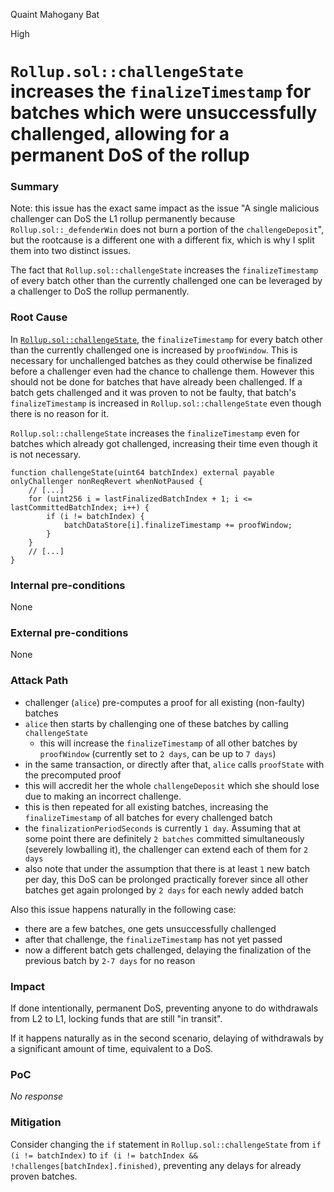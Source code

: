 Quaint Mahogany Bat

High

# `Rollup.sol::challengeState` increases the `finalizeTimestamp` for batches which were unsuccessfully challenged, allowing for a permanent DoS of the rollup

### Summary

Note: this issue has the exact same impact as the issue "A single malicious challenger can DoS the L1 rollup permanently because `Rollup.sol::_defenderWin` does not burn a portion of the `challengeDeposit`", but the rootcause is a different one with a different fix, which is why I split them into two distinct issues.

The fact that `Rollup.sol::challengeState` increases the `finalizeTimestamp` of every batch other than the currently challenged one can be leveraged by a challenger to DoS the rollup permanently.

### Root Cause

In [`Rollup.sol::challengeState`](https://github.com/sherlock-audit/2024-08-morphl2/blob/98e0ec4c5bbd0b28f3d3a9e9159d1184bc45b38d/morph/contracts/contracts/l1/rollup/Rollup.sol#L382-L384), the `finalizeTimestamp` for every batch other than the currently challenged one is increased by `proofWindow`. This is necessary for unchallenged batches as they could otherwise be finalized before a challenger even had the chance to challenge them. However this should not be done for batches that have already been challenged. If a batch gets challenged and it was proven to not be faulty, that batch's `finalizeTimestamp` is increased in `Rollup.sol::challengeState` even though there is no reason for it.

`Rollup.sol::challengeState` increases the `finalizeTimestamp` even for batches which already got challenged, increasing their time even though it is not necessary.

```solidity
function challengeState(uint64 batchIndex) external payable onlyChallenger nonReqRevert whenNotPaused {
    // [...]
    for (uint256 i = lastFinalizedBatchIndex + 1; i <= lastCommittedBatchIndex; i++) {
        if (i != batchIndex) {
            batchDataStore[i].finalizeTimestamp += proofWindow;
        }
    }
    // [...]
}
```

### Internal pre-conditions

None

### External pre-conditions

None

### Attack Path

* challenger (`alice`) pre-computes a proof for all existing (non-faulty) batches
* `alice` then starts by challenging one of these batches by calling `challengeState`
  * this will increase the `finalizeTimestamp` of all other batches by `proofWindow` (currently set to `2 days`, can be up to `7 days`)
* in the same transaction, or directly after that, `alice` calls `proofState` with the precomputed proof
* this will accredit her the whole `challengeDeposit` which she should lose due to making an incorrect challenge.
* this is then repeated for all existing batches, increasing the `finalizeTimestamp` of all batches for every challenged batch
* the `finalizationPeriodSeconds` is currently `1 day`. Assuming that at some point there are definitely `2 batches` committed simultaneously (severely lowballing it), the challenger can extend each of them for `2 days`
* also note that under the assumption that there is at least `1` new batch per day, this DoS can be prolonged practically forever since all other batches get again prolonged by `2 days` for each newly added batch

Also this issue happens naturally in the following case:

* there are a few batches, one gets unsuccessfully challenged
* after that challenge, the `finalizeTimestamp` has not yet passed
* now a different batch gets challenged, delaying the finalization of the previous batch by `2-7 days` for no reason


### Impact

If done intentionally, permanent DoS, preventing anyone to do withdrawals from L2 to L1, locking funds that are still "in transit".

If it happens naturally as in the second scenario, delaying of withdrawals by a significant amount of time, equivalent to a DoS.


### PoC

_No response_

### Mitigation

Consider changing the `if` statement in `Rollup.sol::challengeState` from `if (i != batchIndex)` to `if (i != batchIndex && !challenges[batchIndex].finished)`, preventing any delays for already proven batches.
